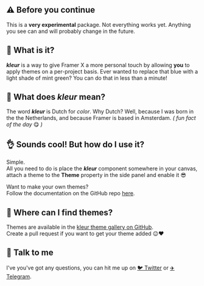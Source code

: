 ## ⚠️ **Before you continue**
This is a **very experimental** package. Not everything works yet. Anything you see can and will probably change in the future. 

## 🤔 **What is it?** 
***kleur*** is a way to give Framer X a more personal touch by allowing **you** to apply themes on a per-project basis. Ever wanted to replace that blue with a light shade of mint green? You can do that in less than a minute!

## 💭 **What does** ***kleur*** **mean?**
The word ***kleur*** is Dutch for *color*. Why Dutch? Well, because I was born in the the Netherlands, and because Framer is based in Amsterdam. *( fun fact of the day* 😋 *)*

## 👌 **Sounds cool! But how do I use it?**
Simple.  
All you need to do is place the ***kleur*** component somewhere in your canvas, attach a theme to the **Theme** property in the side panel and enable it 😎
  
Want to make your own themes?  
Follow the documentation on the GitHub repo [here](https://github.com/lucasritter/kleur/wiki).

## 🎨 **Where can I find themes?**
Themes are available in the [kleur theme gallery on GitHub](https://github.com/lucasritter/kleur/wiki/themes).  
Create a pull request if you want to get your theme added 😉❤️

## 👋 **Talk to me**
I've you've got any questions, you can hit me up on [🐦 Twitter](https://twitter.com/coolestcoder) or [✈️ Telegram](https://t.me/lucasritter).